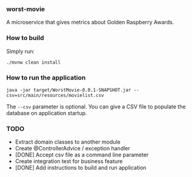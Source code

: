 ### worst-movie
A microservice that gives metrics about Golden Raspberry Awards.

### How to build
Simply run:

```./mvnw clean install```

### How to run the application

```java -jar target/WorstMovie-0.0.1-SNAPSHOT.jar --csv=src/main/resources/movielist.csv```

The ```--csv``` parameter is optional. You can give a CSV file to populate the database on 
application startup.

### TODO
- Extract domain classes to another module
- Create @ControllerAdvice / exception handler
- [DONE] Accept csv file as a command line parameter
- Create integration test for business feature
- [DONE] Add instructions to build and run application